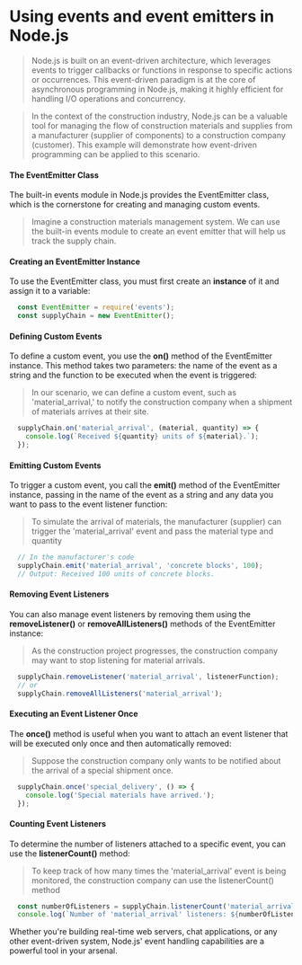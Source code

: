 # Using events and event emitters in Node.js
> Node.js is built on an event-driven architecture, which leverages events to trigger callbacks or functions in response to specific actions or occurrences. This event-driven paradigm is at the core of asynchronous programming in Node.js, making it highly efficient for handling I/O operations and concurrency.

> In the context of the construction industry, Node.js can be a valuable tool for managing the flow of construction materials and supplies from a manufacturer (supplier of components) to a construction company (customer). This example will demonstrate how event-driven programming can be applied to this scenario.

#### The EventEmitter Class

The built-in events module in Node.js provides the EventEmitter class, which is the cornerstone for creating and managing custom events.

> Imagine a construction materials management system. We can use the built-in events module to create an event emitter that will help us track the supply chain.

#### Creating an EventEmitter Instance

To use the EventEmitter class, you must first create an **instance** of it and assign it to a variable:
```javascript
  const EventEmitter = require('events');
  const supplyChain = new EventEmitter();
```

#### Defining Custom Events

To define a custom event, you use the **on()** method of the EventEmitter instance. This method takes two parameters: the name of the event as a string and the function to be executed when the event is triggered:

> In our scenario, we can define a custom event, such as 'material_arrival,' to notify the construction company when a shipment of materials arrives at their site.

```javascript
  supplyChain.on('material_arrival', (material, quantity) => {
    console.log(`Received ${quantity} units of ${material}.`);
  });
```

#### Emitting Custom Events

To trigger a custom event, you call the **emit()** method of the EventEmitter instance, passing in the name of the event as a string and any data you want to pass to the event listener function:

> To simulate the arrival of materials, the manufacturer (supplier) can trigger the 'material_arrival' event and pass the material type and quantity

```javascript
  // In the manufacturer's code
  supplyChain.emit('material_arrival', 'concrete blocks', 100);
  // Output: Received 100 units of concrete blocks.
```

#### Removing Event Listeners

You can also manage event listeners by removing them using the **removeListener()** or **removeAllListeners()** methods of the EventEmitter instance:

> As the construction project progresses, the construction company may want to stop listening for material arrivals.

```javascript
  supplyChain.removeListener('material_arrival', listenerFunction);
  // or
  supplyChain.removeAllListeners('material_arrival');
```

#### Executing an Event Listener Once

The **once()** method is useful when you want to attach an event listener that will be executed only once and then automatically removed:

> Suppose the construction company only wants to be notified about the arrival of a special shipment once. 

```javascript
  supplyChain.once('special_delivery', () => {
    console.log('Special materials have arrived.');
  });
```

#### Counting Event Listeners

To determine the number of listeners attached to a specific event, you can use the **listenerCount()** method:

> To keep track of how many times the 'material_arrival' event is being monitored, the construction company can use the listenerCount() method

```javascript
  const numberOfListeners = supplyChain.listenerCount('material_arrival');
  console.log(`Number of 'material_arrival' listeners: ${numberOfListeners}`);
```

Whether you're building real-time web servers, chat applications, or any other event-driven system, Node.js' event handling capabilities are a powerful tool in your arsenal.
